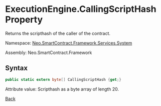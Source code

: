 # ExecutionEngine.CallingScriptHash Property

Returns the scripthash of the caller of the contract.

Namespace: [Neo.SmartContract.Framework.Services.System](../../System.md)

Assembly: Neo.SmartContract.Framework

## Syntax

```c#
public static extern byte[] CallingScriptHash {get;}
```

Attribute value: Scripthash as a byte array of length 20.



[Back](../ExecutionEngine.md)